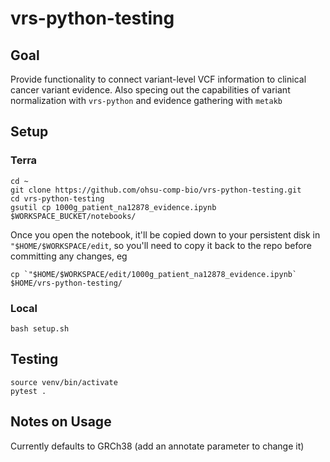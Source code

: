 # vrs-python-testing
## Goal
Provide functionality to connect variant-level VCF information to clinical cancer variant evidence. Also specing out the capabilities of variant normalization with `vrs-python` and evidence gathering with `metakb`

## Setup
### Terra
```
cd ~
git clone https://github.com/ohsu-comp-bio/vrs-python-testing.git
cd vrs-python-testing
gsutil cp 1000g_patient_na12878_evidence.ipynb $WORKSPACE_BUCKET/notebooks/
```

Once you open the notebook, it'll be copied down to your persistent disk in `"$HOME/$WORKSPACE/edit`, so you'll need to copy it back to the repo before committing any changes, eg
```
cp `"$HOME/$WORKSPACE/edit/1000g_patient_na12878_evidence.ipynb` $HOME/vrs-python-testing/
```

### Local
```
bash setup.sh
```

## Testing
```
source venv/bin/activate
pytest .
```

## Notes on Usage

Currently defaults to GRCh38 (add an annotate parameter to change it)
